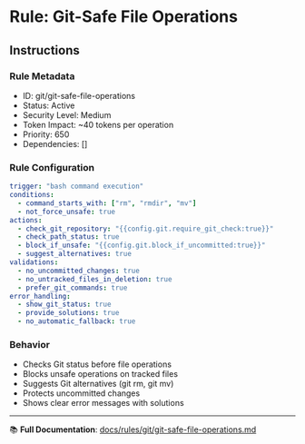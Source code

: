 # Rule: Git-Safe File Operations

## Instructions

### Rule Metadata
- ID: git/git-safe-file-operations
- Status: Active
- Security Level: Medium
- Token Impact: ~40 tokens per operation
- Priority: 650
- Dependencies: []

### Rule Configuration
```yaml
trigger: "bash command execution"
conditions:
  - command_starts_with: ["rm", "rmdir", "mv"]
  - not_force_unsafe: true
actions:
  - check_git_repository: "{{config.git.require_git_check:true}}"
  - check_path_status: true
  - block_if_unsafe: "{{config.git.block_if_uncommitted:true}}"
  - suggest_alternatives: true
validations:
  - no_uncommitted_changes: true
  - no_untracked_files_in_deletion: true
  - prefer_git_commands: true
error_handling:
  - show_git_status: true
  - provide_solutions: true
  - no_automatic_fallback: true
```

### Behavior
- Checks Git status before file operations
- Blocks unsafe operations on tracked files
- Suggests Git alternatives (git rm, git mv)
- Protects uncommitted changes
- Shows clear error messages with solutions

---

📚 **Full Documentation**: [docs/rules/git/git-safe-file-operations.md](../../../docs/rules/git/git-safe-file-operations.md)